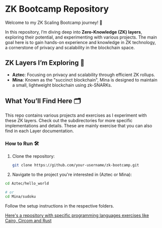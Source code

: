 # ZK Bootcamp Repository

Welcome to my ZK Scaling Bootcamp journey! 🚀

In this repository, I’m diving deep into **Zero-Knowledge (ZK) layers**, exploring their potential, and experimenting with various projects. The main goal here is to gain hands-on experience and knowledge in ZK technology, a cornerstone of privacy and scalability in the blockchain space.

## ZK Layers I’m Exploring 🧠

- **Aztec**: Focusing on privacy and scalability through efficient ZK rollups.
- **Mina**: Known as the "succinct blockchain", Mina is designed to maintain a small, lightweight blockchain using zk-SNARKs.

## What You’ll Find Here 🗂️

This repo contains various projects and exercises as I experiment with these ZK layers. Check out the subdirectories for more specific implementations and details. These are mainly exercise that you can also find in each Layer documentation.

### How to Run 🛠️

1. Clone the repository:
   ```bash
   git clone https://github.com/your-username/zk-bootcamp.git

2. Navigate to the project you're interested in (Aztec or Mina):
```bash
cd Aztec/hello_world

# or
cd Mina/sudoku

```

Follow the setup instructions in the respective folders.

[Here's a repository with specific programming languages exercises like Cairo, Circom and Rust](https://github.com/sandragcarrillo/ZeroKnowledgeBootcamp)
